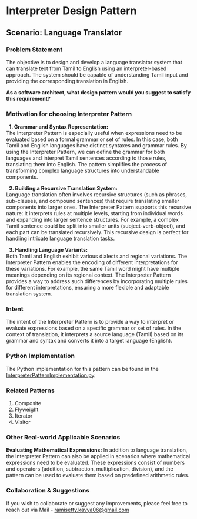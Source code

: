 # Interpreter Design Pattern

## Scenario: Language Translator

### Problem Statement
The objective is to design and develop a language translator system that can translate text from Tamil to English using an interpreter-based approach. The system should be capable of understanding Tamil input and providing the corresponding translation in English. <br>

**As a software architect, what design pattern would you suggest to satisfy this requirement?**

### Motivation for choosing Interpreter Pattern

&nbsp; **1. Grammar and Syntax Representation:** <br>
The Interpreter Pattern is especially useful when expressions need to be evaluated based on a formal grammar or set of rules. In this case, both Tamil and English languages have distinct syntaxes and grammar rules. By using the Interpreter Pattern, we can define the grammar for both languages and interpret Tamil sentences according to those rules, translating them into English. The pattern simplifies the process of transforming complex language structures into understandable components. <br>

&nbsp; **2. Building a Recursive Translation System:**  <br>
Language translation often involves recursive structures (such as phrases, sub-clauses, and compound sentences) that require translating smaller components into larger ones. The Interpreter Pattern supports this recursive nature: it interprets rules at multiple levels, starting from individual words and expanding into larger sentence structures. For example, a complex Tamil sentence could be split into smaller units (subject-verb-object), and each part can be translated recursively. This recursive design is perfect for handling intricate language translation tasks. <br>

&nbsp; **3. Handling Language Variants:** <br>
Both Tamil and English exhibit various dialects and regional variations. The Interpreter Pattern enables the encoding of different interpretations for these variations. For example, the same Tamil word might have multiple meanings depending on its regional context. The Interpreter Pattern provides a way to address such differences by incorporating multiple rules for different interpretations, ensuring a more flexible and adaptable translation system. <br>

### Intent
The intent of the Interpreter Pattern is to provide a way to interpret or evaluate expressions based on a specific grammar or set of rules. In the context of translation, it interprets a source language (Tamil) based on its grammar and syntax and converts it into a target language (English).

### Python Implementation
The Python implementation for this pattern can be found in the [InterpreterPatternImplementation.py](https://github.com/kavya6697/DesignPatternsNotes/blob/main/Behavioral%20Design%20Patterns/InterpreterPatternImplementation.py).

### Related Patterns
1. Composite <br>
2. Flyweight <br>
3. Iterator <br>
4. Visitor <br>

### Other Real-world Applicable Scenarios

**Evaluating Mathematical Expressions:** In addition to language translation, the Interpreter Pattern can also be applied in scenarios where mathematical expressions need to be evaluated. These expressions consist of numbers and operators (addition, subtraction, multiplication, division), and the pattern can be used to evaluate them based on predefined arithmetic rules. <br>

### Collaboration & Suggestions 
If you wish to collaborate or suggest any improvements, please feel free to reach out via Mail - ramisetty.kavya06@gmail.com

